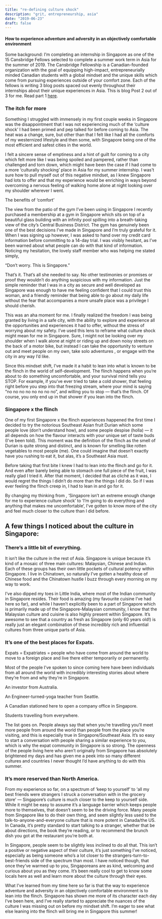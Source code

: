 ```yaml
---
title: "re-defining culture shock"
description: "grit, entrepreneurship, asia"
date: "2019-06-23"
draft: false
--- 
```

#### How to experience adventure and adversity in an objectively comfortable environment

Some background: I’m completing an internship in Singapore as one of the 15 Cansbridge Fellows selected to complete a summer work term in Asia for the summer of 2019. The Cansbridge Fellowship is a Canadian-founded organization with the goal of equipping high-impact, entrepreneurially minded Canadian students with a global mindset and the unique skills which come from pursuing experiences outside of your comfort zone. Each of the fellows is writing 3 blog posts spaced out evenly throughout their internships about their unique experiences in Asia. This is blog Post 2 out of 3 for me. Read part 1 [here](content/posts/decision-making.md).

### The itch for more
Something I struggled with immensely in my first couple weeks in Singapore was the disappointment that I was not experiencing much of the ‘culture shock’ I had been primed and pep talked for before coming to Asia. The heat was a change, sure, but other than that I felt like I had all the comforts of my westernized lifestyle and then some, with Singapore being one of the most efficient and safest cities in the world.

I felt a sincere sense of emptiness and a hint of guilt for coming to a city which felt more like I was being spoiled and pampered, rather than challenged and torn down, which might have been the case if I had come to a more ‘culturally shocking’ place in Asia for my summer internship. I was’t sure how to pull myself out of this negative mindset, as I knew Singapore had lots to offer and that my experience would be enriching in ways beyond overcoming a nervous feeling of walking home alone at night looking over my shoulder wherever I went.

The benefits of ‘comfort’

The view from the patio of the gym I’ve been using in Singapore
I recently purchased a membership at a gym in Singapore which sits on top of a beautiful glass building with an infinity pool spilling into a breath-taking view of the city’s Central Business District. The gym has genuinely been one of the best decisions I’ve made in Singapore and I’m truly grateful for it. When I was signing up however, I was asked to hand over my credit card information before committing to a 14-day trial. I was visibly hesitant, as I’ve been warned about what people can do with that kind of information. Noticing my hesitation, the lovely staff member who was helping me stated simply,

“Don’t worry. This is Singapore.”

That’s it. That’s all she needed to say. No other testimonies or promises or proof they wouldn’t do anything suspicious with my information. Just the simple reminder that I was in a city as secure and well developed as Singapore was enough to have me feeling confident that I could trust this woman, and a friendly reminder that being able to go about my daily life without the fear that accompanies a more unsafe place was a privilege I should cherish.

This was an aha moment for me. I finally realized the freedom I was being granted by living in a safe city, with the ability to explore and experience all the opportunities and experiences it had to offer, without the stress of worrying about my safety. I’ve used this lens to reframe what culture shock might mean for me in Singapore. Sure, I might not be looking over my shoulder when I walk alone at night or riding up and down noisy streets on the back of a motor bike, but instead I can take the opportunity to venture out and meet people on my own, take solo adventures , or engage with the city in any way I’d like.

Since this mindset shift, I’ve made it a habit to lean into what is known to be the flinch in the world of self-development. The flinch happens when you’re about to do something uncomfortable, and your survival mind tells you STOP. For example, if you’ve ever tried to take a cold shower, that feeling right before you step into that freezing stream, where your mind is saying “no no no no no no no no”, and willing you to stop — that’s the flinch. Of course, you only end up in that shower if you lean into the flinch.

### Singapore x the flinch
One of my first Singapore x the flinch experiences happened the first time I decided to try the notorious Southeast Asian fruit Durian which some people love (don’t understand how), and some people despise (holla) — it all depends on how the flavour interacts with your unique set of taste buds (I’ve been told). This moment was the definition of the flinch as the smell of Durian is quite strong and distinct, and is known for smelling like rotten vegetables to most people (me). One could imagine that doesn’t exactly have you rushing to eat it, but alas, it’s a Southeast Asia must.

Before taking that first bite I knew I had to lean into the flinch and go for it. And even after barely being able to stomach one full piece of the fruit, I was really glad I tried it. After that moment, I decided that as cliché as it was, I would regret the things I didn’t do more than the things I did do. So if I was ever feeling the flinch creep in, I had to lean in and go for it.

By changing my thinking from , ‘Singapore isn’t an extreme enough change for me to experience culture shock’ to ‘I’m going to do everything and anything that makes me uncomfortable’, I’ve gotten to know more of the city and feel much closer to the culture than I did before.

## A few things I noticed about the culture in Singapore:
### There’s a little bit of everything.


It isn’t like the culture in the rest of Asia. Singapore is unique because it’s kind of a mosaic of three main cultures: Malaysian, Chinese and Indian. Each of these groups has their own little pockets of cultural potency within Singapore. I live in Chinatown, so naturally I’ve gotten a healthy dose of Chinese food and the Chinatown hustle I buzz through every morning on my way to work.


I’ve also dipped my toes in Little India, where most of the Indian community in Singapore resides. Their food is amazing (my favourite cuisine I’ve had here so far), and while I haven’t explicitly been to a part of Singapore which is primarily made up of the Singapore-Malaysian community, I know that the Malaysian culture and cuisine is also highly present within Singapore. It’s awesome to see that a country as fresh as Singapore (only 60 years old!) is really just an elegant combination of these incredibly rich and influential cultures from three unique parts of Asia.



### It’s one of the best places for Expats.
Expats = Expatriates = people who have come from around the world to move to a foreign place and live there either temporarily or permanently.

Most of the people I’ve spoken to since coming here have been individuals from all around the world with incredibly interesting stories about where they’re from and why they’re in Singapore.

An investor from Australia.

An Engineer-turned-yoga teacher from Seattle.

A Canadian stationed here to open a company office in Singapore.

Students travelling from everywhere.

The list goes on. People always say that when you’re travelling you’ll meet more people from around the world than people from the place you’re visiting, and this is especially true in Singapore/Southeast Asia. It’s so easy to start a conversation with people sharing a similar experience to you, which is why the expat community in Singapore is so strong. The openness of the people living here who aren’t originally from Singapore has absolutely brightened my days and has given me a peek into so many different cultures and countries I never thought I’d have anything to do with this summer.


### It’s more reserved than North America.
From my experience so far, on a spectrum of ‘keep to yourself’ to ‘all my best friends were strangers I struck a conversation with in the grocery store’ — Singapore’s culture is much closer to the keep to yourself side. While it might be easy to assume it’s a language barrier which keeps people more to themselves, that doesn’t seem to be the driving force. Many people from Singapore like to do their own thing, and seem slightly less used to the talk-to-anyone-and-everyone culture that is more potent in Canada/the US. In Canada, it’s pretty standard to start talking to a stranger, whether that be about directions, the book they’re reading, or to recommend the brunch dish you got at the restaurant you’re both at.

In Singapore, people seem to be slightly less inclined to do all that. This isn’t a positive or negative aspect of their culture, it’s just something I’ve noticed, especially as being someone who’s a lot closer to the strangers-turn-to-best-friends side of the spectrum than most. I have noticed though, that once they’ve warmed up to you, Singaporeans are as kind, welcoming and curious about you as they come. It’s been really cool to get to know some locals here as well and learn more about the culture through their eyes.

What I’ve learned from my time here so far is that the way to experience adventure and adversity in an objectively comfortable environment is to lean into the flinch. Singapore has shown me more of its character each day I’ve been here, and I’ve really started to appreciate the nuances of the culture I was missing out on before my mindset shift. I’m eager to see what else leaning into the flinch will bring me in Singapore this summer!